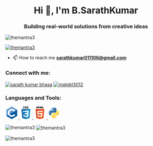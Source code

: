 
<h1 align="center">Hi 👋, I'm B.SarathKumar</h1>
<h3 align="center">Building real-world solutions from creative ideas</h3>

<p align="left"> <img src="https://komarev.com/ghpvc/?username=themantra3&label=Profile%20views&color=0e75b6&style=flat" alt="themantra3" /> </p>

<p align="left"> <a href="https://github.com/ryo-ma/github-profile-trophy"><img src="https://github-profile-trophy.vercel.app/?username=themantra3" alt="themantra3" /></a> </p>

- 📫 How to reach me **sarathkumar011106@gmail.com**

<h3 align="left">Connect with me:</h3>
<p align="left">
<a href="https://linkedin.com/in/sarath kumar bhasa" target="blank"><img align="center" src="https://raw.githubusercontent.com/rahuldkjain/github-profile-readme-generator/master/src/images/icons/Social/linked-in-alt.svg" alt="sarath kumar bhasa" height="30" width="40" /></a>
<a href="https://instagram.com/malpbt3012" target="blank"><img align="center" src="https://raw.githubusercontent.com/rahuldkjain/github-profile-readme-generator/master/src/images/icons/Social/instagram.svg" alt="malpbt3012" height="30" width="40" /></a>
</p>

<h3 align="left">Languages and Tools:</h3>
<p align="left"> <a href="https://www.cprogramming.com/" target="_blank" rel="noreferrer"> <img src="https://raw.githubusercontent.com/devicons/devicon/master/icons/c/c-original.svg" alt="c" width="40" height="40"/> </a> <a href="https://www.w3schools.com/css/" target="_blank" rel="noreferrer"> <img src="https://raw.githubusercontent.com/devicons/devicon/master/icons/css3/css3-original-wordmark.svg" alt="css3" width="40" height="40"/> </a> <a href="https://www.w3.org/html/" target="_blank" rel="noreferrer"> <img src="https://raw.githubusercontent.com/devicons/devicon/master/icons/html5/html5-original-wordmark.svg" alt="html5" width="40" height="40"/> </a> <a href="https://www.python.org" target="_blank" rel="noreferrer"> <img src="https://raw.githubusercontent.com/devicons/devicon/master/icons/python/python-original.svg" alt="python" width="40" height="40"/> </a> </p>

<p><img align="left" src="https://github-readme-stats.vercel.app/api/top-langs?username=themantra3&show_icons=true&locale=en&layout=compact" alt="themantra3" /></p>

<p>&nbsp;<img align="center" src="https://github-readme-stats.vercel.app/api?username=themantra3&show_icons=true&locale=en" alt="themantra3" /></p>

<p><img align="center" src="https://github-readme-streak-stats.herokuapp.com/?user=themantra3&" alt="themantra3" /></p>
